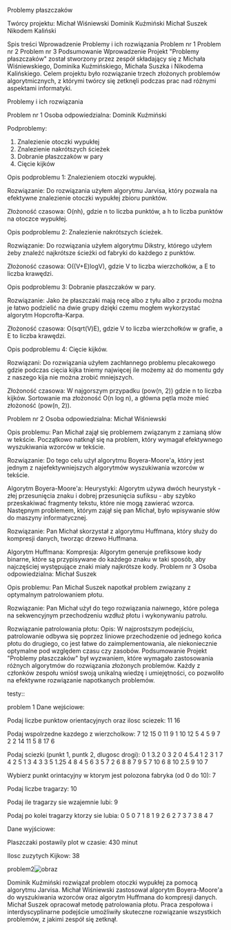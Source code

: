 Problemy płaszczaków

Twórcy projektu:
Michał Wiśniewski
Dominik Kuźmiński
Michał Suszek
Nikodem Kaliński


Spis treści
Wprowadzenie
Problemy i ich rozwiązania
Problem nr 1
Problem nr 2
Problem nr 3
Podsumowanie
Wprowadzenie
Projekt "Problemy płaszczaków" został stworzony przez zespół składający się z Michała Wiśniewskiego, Dominika Kuźmińskiego, Michała Suszka i Nikodema Kalińskiego. Celem projektu było rozwiązanie trzech złożonych problemów algorytmicznych, z którymi twórcy się zetknęli podczas prac nad różnymi aspektami informatyki.

Problemy i ich rozwiązania

Problem nr 1
Osoba odpowiedzialna: Dominik Kuźmiński

Podproblemy:
1. Znalezienie otoczki wypukłej
2. Znalezienie nakrótszych ścieżek
3. Dobranie płaszczaków w pary
4. Cięcie kijków


Opis podproblemu 1: Znalezieniem otoczki wypukłej.

Rozwiązanie: Do rozwiązania użyłem algorytmu Jarvisa, który pozwala na efektywne znalezienie otoczki wypukłej zbioru punktów.

Złożoność czasowa: O(nh), gdzie n to liczba punktów, a h to liczba punktów na otoczce wypukłej.


Opis podproblemu 2: Znalezienie nakrótszych ścieżek.

Rozwiązanie: Do rozwiązania użyłem algorytmu Dikstry, którego użyłem żeby znaleźć najkrótsze ścieżki od fabryki do każdego z punktów.

Złożoność czasowa: O((V+E)logV), gdzie V to liczba wierzchołków, a E to liczba krawędzi.


Opis podproblemu 3: Dobranie płaszczaków w pary.

Rozwiązanie: Jako że płaszczaki mają recę albo z tyłu albo z przodu można je łatwo podzielić na dwie grupy dzięki czemu mogłem wykorzystać algorytm Hopcrofta-Karpa.

Złożoność czasowa: O(sqrt(V)E), gdzie V to liczba wierzchołków w grafie, a E to liczba krawędzi.


Opis podproblemu 4: Cięcie kijków.

Rozwiązani: Do rozwiązania użyłem zachłannego problemu plecakowego gdzie podczas cięcia kijka tniemy najwięcej ile możemy aż do momentu gdy z naszego kija nie można zrobić mniejszych.

Złożoność czasowa: W najgorszym przypadku (pow(n, 2)) gdzie n to liczba kijków. Sortowanie ma złożoność O(n log n), a główna pętla może mieć złożoność (pow(n, 2)).



Problem nr 2
Osoba odpowiedzialna: Michał Wiśniewski

Opis problemu: Pan Michał zajął się problemem związanym z zamianą słów w tekście. Początkowo natknął się na problem, który wymagał efektywnego wyszukiwania wzorców w tekście.

Rozwiązanie: Do tego celu użył algorytmu Boyera-Moore'a, który jest jednym z najefektywniejszych algorytmów wyszukiwania wzorców w tekście.

Algorytm Boyera-Moore'a:
Heurystyki: Algorytm używa dwóch heurystyk - złej przesunięcia znaku i dobrej przesunięcia sufiksu - aby szybko przeskakiwać fragmenty tekstu, które nie mogą zawierać wzorca.
Następnym problemem, którym zajął się pan Michał, było wpisywanie słów do maszyny informatycznej.

Rozwiązanie: Pan Michał skorzystał z algorytmu Huffmana, który służy do kompresji danych, tworząc drzewo Huffmana.

Algorytm Huffmana:
Kompresja: Algorytm generuje prefiksowe kody binarne, które są przypisywane do każdego znaku w taki sposób, aby najczęściej występujące znaki miały najkrótsze kody.
Problem nr 3
Osoba odpowiedzialna: Michał Suszek

Opis problemu: Pan Michał Suszek napotkał problem związany z optymalnym patrolowaniem płotu.

Rozwiązanie: Pan Michał użył do tego rozwiązania naiwnego, które polega na sekwencyjnym przechodzeniu wzdłuż płotu i wykonywaniu patrolu.

Rozwiązanie patrolowania płotu:
Opis: W najprostszym podejściu, patrolowanie odbywa się poprzez liniowe przechodzenie od jednego końca płotu do drugiego, co jest łatwe do zaimplementowania, ale niekoniecznie optymalne pod względem czasu czy zasobów.
Podsumowanie
Projekt "Problemy płaszczaków" był wyzwaniem, które wymagało zastosowania różnych algorytmów do rozwiązania złożonych problemów. Każdy z członków zespołu wniósł swoją unikalną wiedzę i umiejętności, co pozwoliło na efektywne rozwiązanie napotkanych problemów.

testy::


problem 1 Dane wejściowe:

Podaj liczbe punktow orientacyjnych oraz ilosc sciezek:
11 16

Podaj wspolrzedne kazdego z wierzcholkow:
7 12
15 0
11 9
1 10
12 5
4 5
9 7
2 2
14 11
5 8
17 6

Podaj sciezki (punkt 1, puntk 2, dlugosc drogi):
0 1 3.2
0 3 2
0 4 5.4
1 2 3
1 7 4
2 5 1
3 4 3
3 5 1.25
4 8 4
5 6 3
5 7 2
6 8 8
7 9 5
7 10 6
8 10 2.5
9 10 7

Wybierz punkt orintacyjny w ktorym jest polozona fabryka (od 0 do 10): 7

Podaj liczbe tragarzy:
10

Podaj ile tragarzy sie wzajemnie lubi:
9

Podaj po kolei tragarzy ktorzy sie lubia:
0 5
0 7
1 8
1 9
2 6
2 7
3 7
3 8
4 7

Dane wyjściowe:

Plaszczaki postawily plot w czasie: 430 minut

Ilosc zuzytych Kijkow: 38


problem2![obraz](https://github.com/mwwisn/Plaszczak_never_lies/assets/158228165/2d9f65c6-e8ac-4b1f-a102-abb4be2b069a)

Dominik Kuźmiński rozwiązał problem otoczki wypukłej za pomocą algorytmu Jarvisa.
Michał Wiśniewski zastosował algorytm Boyera-Moore'a do wyszukiwania wzorców oraz algorytm Huffmana do kompresji danych.
Michał Suszek opracował metodę patrolowania płotu.
Praca zespołowa i interdyscyplinarne podejście umożliwiły skuteczne rozwiązanie wszystkich problemów, z jakimi zespół się zetknął.
